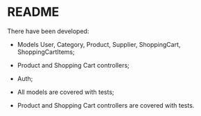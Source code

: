 # README

There have been developed:
* Models User, Category, Product, Supplier, ShoppingCart, ShoppingCartItems;

* Product and Shopping Cart controllers;

* Auth;

* All models are covered with tests;

* Product and Shopping Cart controllers are covered with tests.
